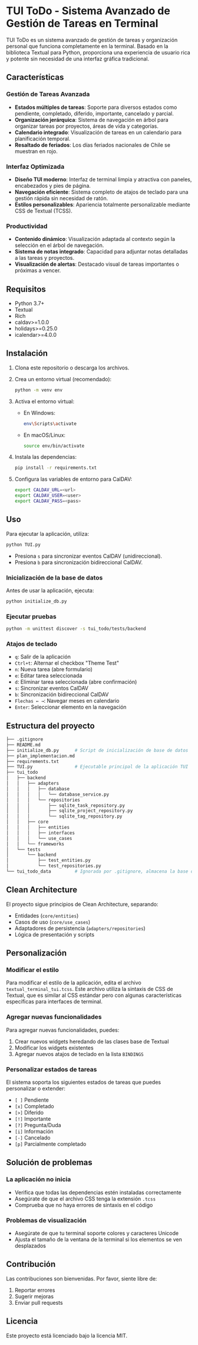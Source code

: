 # TUI ToDo - Sistema Avanzado de Gestión de Tareas en Terminal

TUI ToDo es un sistema avanzado de gestión de tareas y organización personal que funciona completamente en la terminal. Basado en la biblioteca Textual para Python, proporciona una experiencia de usuario rica y potente sin necesidad de una interfaz gráfica tradicional.

## Características

### Gestión de Tareas Avanzada

- **Estados múltiples de tareas**: Soporte para diversos estados como pendiente, completado, diferido, importante, cancelado y parcial.
- **Organización jerárquica**: Sistema de navegación en árbol para organizar tareas por proyectos, áreas de vida y categorías.
- **Calendario integrado**: Visualización de tareas en un calendario para planificación temporal.
- **Resaltado de feriados**: Los días feriados nacionales de Chile se muestran en rojo.

### Interfaz Optimizada

- **Diseño TUI moderno**: Interfaz de terminal limpia y atractiva con paneles, encabezados y pies de página.
- **Navegación eficiente**: Sistema completo de atajos de teclado para una gestión rápida sin necesidad de ratón.
- **Estilos personalizables**: Apariencia totalmente personalizable mediante CSS de Textual (TCSS).

### Productividad

- **Contenido dinámico**: Visualización adaptada al contexto según la selección en el árbol de navegación.
- **Sistema de notas integrado**: Capacidad para adjuntar notas detalladas a las tareas y proyectos.
- **Visualización de alertas**: Destacado visual de tareas importantes o próximas a vencer.

## Requisitos

- Python 3.7+
- Textual
- Rich
- caldav>=1.0.0
- holidays>=0.25.0
- icalendar>=4.0.0

## Instalación

1. Clona este repositorio o descarga los archivos.
2. Crea un entorno virtual (recomendado):

   ```bash
   python -m venv env
   ```

3. Activa el entorno virtual:
   - En Windows:

     ```bash
     env\Scripts\activate
     ```

   - En macOS/Linux:

     ```bash
     source env/bin/activate
     ```

4. Instala las dependencias:

   ```bash
   pip install -r requirements.txt
   ```

5. Configura las variables de entorno para CalDAV:

   ```bash
   export CALDAV_URL=<url>
   export CALDAV_USER=<user>
   export CALDAV_PASS=<pass>
   ```

## Uso

Para ejecutar la aplicación, utiliza:

```bash
python TUI.py
```

- Presiona `s` para sincronizar eventos CalDAV (unidireccional).
- Presiona `b` para sincronización bidireccional CalDAV.

### Inicialización de la base de datos

Antes de usar la aplicación, ejecuta:

```bash
python initialize_db.py
```

### Ejecutar pruebas

```bash
python -m unittest discover -s tui_todo/tests/backend
```

### Atajos de teclado

- `q`: Salir de la aplicación
- `Ctrl+t`: Alternar el checkbox "Theme Test"
- `n`: Nueva tarea (abre formulario)
- `e`: Editar tarea seleccionada
- `d`: Eliminar tarea seleccionada (abre confirmación)
- `s`: Sincronizar eventos CalDAV
- `b`: Sincronización bidireccional CalDAV
- `Flechas ← →`: Navegar meses en calendario
- `Enter`: Seleccionar elemento en la navegación

## Estructura del proyecto

```bash
├── .gitignore
├── README.md
├── initialize_db.py      # Script de inicialización de base de datos
├── plan_implementacion.md
├── requirements.txt
├── TUI.py                # Ejecutable principal de la aplicación TUI
├── tui_todo
│   ├── backend
│   │   ├── adapters
│   │   │   ├── database
│   │   │   │   └── database_service.py
│   │   │   └── repositories
│   │   │       ├── sqlite_task_repository.py
│   │   │       ├── sqlite_project_repository.py
│   │   │       └── sqlite_tag_repository.py
│   │   ├── core
│   │   │   ├── entities
│   │   │   ├── interfaces
│   │   │   └── use_cases
│   │   └── frameworks
│   └── tests
│       └── backend
│           ├── test_entities.py
│           └── test_repositories.py
└── tui_todo_data         # Ignorada por .gitignore, almacena la base de datos SQLite
```

## Clean Architecture

El proyecto sigue principios de Clean Architecture, separando:

- Entidades (`core/entities`)
- Casos de uso (`core/use_cases`)
- Adaptadores de persistencia (`adapters/repositories`)
- Lógica de presentación y scripts

## Personalización

### Modificar el estilo

Para modificar el estilo de la aplicación, edita el archivo `textual_terminal_tui.tcss`. Este archivo utiliza la sintaxis de CSS de Textual, que es similar al CSS estándar pero con algunas características específicas para interfaces de terminal.

### Agregar nuevas funcionalidades

Para agregar nuevas funcionalidades, puedes:

1. Crear nuevos widgets heredando de las clases base de Textual
2. Modificar los widgets existentes
3. Agregar nuevos atajos de teclado en la lista `BINDINGS`

### Personalizar estados de tareas

El sistema soporta los siguientes estados de tareas que puedes personalizar o extender:

- `[ ]` Pendiente
- `[x]` Completado
- `[>]` Diferido
- `[!]` Importante
- `[?]` Pregunta/Duda
- `[i]` Información
- `[-]` Cancelado
- `[p]` Parcialmente completado

## Solución de problemas

### La aplicación no inicia

- Verifica que todas las dependencias estén instaladas correctamente
- Asegúrate de que el archivo CSS tenga la extensión `.tcss`
- Comprueba que no haya errores de sintaxis en el código

### Problemas de visualización

- Asegúrate de que tu terminal soporte colores y caracteres Unicode
- Ajusta el tamaño de la ventana de la terminal si los elementos se ven desplazados

## Contribución

Las contribuciones son bienvenidas. Por favor, siente libre de:

1. Reportar errores
2. Sugerir mejoras
3. Enviar pull requests

## Licencia

Este proyecto está licenciado bajo la licencia MIT.
